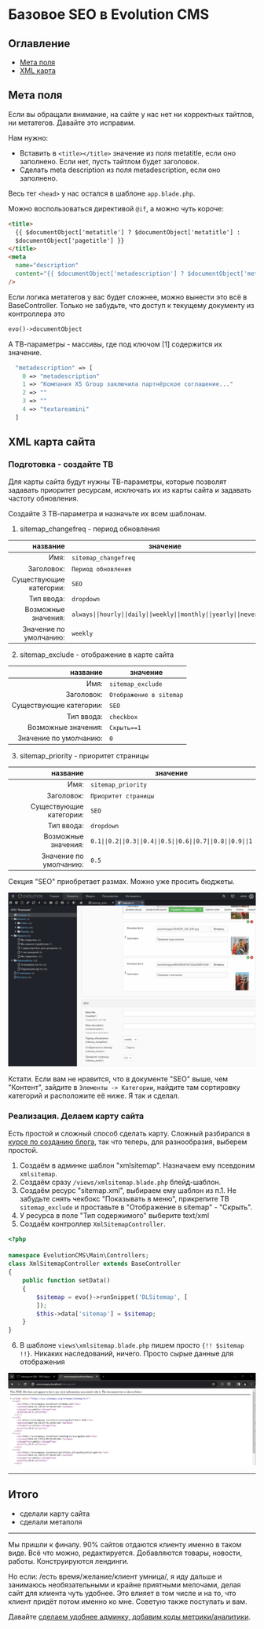# Базовое SEO в Evolution CMS

## Оглавление 

- [Мета поля](#part1)
- [XML карта](#part2)

## Мета поля <a name="part1"></a>

Если вы обращали внимание, на сайте у нас нет ни корректных тайтлов, ни метатегов. Давайте это исправим.

Нам нужно:

- Вставить в `<title></title>` значение из поля metatitle, если оно заполнено. Если нет, пусть тайтлом будет заголовок.
- Сделать meta description из поля metadescription, если оно заполнено.

Весь тег `<head>` у нас остался в шаблоне `app.blade.php`.

Можно воспользоваться директивой `@if`, а можно чуть короче:

```html
<title>
  {{ $documentObject['metatitle'] ? $documentObject['metatitle'] :
  $documentObject['pagetitle'] }}
</title>
<meta
  name="description"
  content="{{ $documentObject['metadescription'] ? $documentObject['metadescription']  : $documentObject['introtext'] }}"
/>
```

Если логика метатегов у вас будет сложнее, можно вынести это всё в BaseController.
Только не забудьте, что доступ к текущему документу из контроллера это

```php
evo()->documentObject
```

А ТВ-параметры - массивы, где под ключом [1] содержится их значение.

```php
  "metadescription" => [
    0 => "metadescription"
    1 => "Компания X5 Group заключила партнёрское соглашение..."
    2 => ""
    3 => ""
    4 => "textareamini"
  ]
```


## XML карта сайта <a name="part2"></a>

### Подготовка - создайте ТВ

Для карты сайта будут нужны ТВ-параметры, которые позволят задавать приоритет ресурсам, исключать их из карты сайта и задавать частоту обновления.

Создайте 3 ТВ-параметра и назначьте их всем шаблонам.

1. sitemap_changefreq - период обновления

|                название | значение                                                            |
| ----------------------: | ------------------------------------------------------------------- |
|                    Имя: | `sitemap_changefreq`                                                |
|              Заголовок: | `Период обновления`                                                 |
| Существующие категории: | `SEO`                                                               |
|              Тип ввода: | `dropdown`                                                          |
|     Возможные значения: | `always\|\|hourly\|\|daily\|\|weekly\|\|monthly\|\|yearly\|\|never` |
|  Значение по умолчанию: | `weekly`                                                            |

2. sitemap_exclude - отображение в карте сайта

|                название | значение                |
| ----------------------: | ----------------------- |
|                    Имя: | `sitemap_exclude`       |
|              Заголовок: | `Отображение в sitemap` |
| Существующие категории: | `SEO`                   |
|              Тип ввода: | `checkbox`              |
|     Возможные значения: | `Скрыть==1`             |
|  Значение по умолчанию: | `0`                     |

3. sitemap_priority - приоритет страницы

|                название | значение                                                           |
| ----------------------: | ------------------------------------------------------------------ |
|                    Имя: | `sitemap_priority`                                                 |
|              Заголовок: | `Приоритет страницы`                                               |
| Существующие категории: | `SEO`                                                              |
|              Тип ввода: | `dropdown`                                                         |
|     Возможные значения: | `0.1\|\|0.2\|\|0.3\|\|0.4\|\|0.5\|\|0.6\|\|0.7\|\|0.8\|\|0.9\|\|1` |
|  Значение по умолчанию: | `0.5`                                                              |

Секция "SEO" приобретает размах. Можно уже просить бюджеты.

![seo](assets/images/s102.png)

Кстати. Если вам не нравится, что в документе "SEO" выше, чем "Контент", зайдите в `Элементы -> Категории`, найдите там сортировку категорий и расположите её ниже. Я так и сделал.

### Реализация. Делаем карту сайта

Есть простой и сложный способ сделать карту. Сложный разбирался в [курсе по созданию блога](https://github.com/0test/lessons-evolution-blog), так что теперь, для разнообразия, выберем простой.

1. Создаём в админке шаблон "xmlsitemap". Назначаем ему псевдоним `xmlsitemap`.
2. Создаём сразу `/views/xmlsitemap.blade.php` блейд-шаблон.
3. Создаём ресурс "sitemap.xml", выбираем ему шаблон из п.1. Не забудьте снять чекбокс "Показывать в меню", прикрепите ТВ `sitemap_exclude` и проставьте в "Отображение в sitemap" - "Скрыть".
4. У ресурса в поле "Тип содержимого" выберите text/xml
5. Создаём контроллер `XmlSitemapController`.
   
```php
<?php

namespace EvolutionCMS\Main\Controllers;
class XmlSitemapController extends BaseController
{
    public function setData()
    {
        $sitemap = evo()->runSnippet('DLSitemap', [
        ]);
        $this->data['sitemap'] = $sitemap;
    }
}
```
6. В шаблоне `views\xmlsitemap.blade.php` пишем просто `{!! $sitemap !!}`. Никаких наследований, ничего. Просто сырые данные для отображения

![xml](assets/images/s103.png)

---

## Итого
- сделали карту сайта
- сделали метаполя
  
 ---

Мы пришли к финалу. 90% сайтов отдаются клиенту именно в таком виде. Всё что можно, редактируется. Добавляются товары, новости, работы. Конструируются лендинги.

Но если: /есть время/желание/клиент умница/, я иду дальше и занимаюсь необязательными и крайне приятными мелочами, делая сайт для клиента чуть удобнее. Это влияет в том числе и на то, что клиент придёт потом именно ко мне. Советую  также поступать и вам.

Давайте [сделаем удобнее админку, добавим коды метрики/аналитики](/021_Полезные%20мелочи.md).
